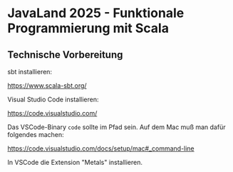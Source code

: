 # JavaLand 2025 - Funktionale Programmierung mit Scala 

## Technische Vorbereitung

sbt installieren:

https://www.scala-sbt.org/

Visual Studio Code installieren:

https://code.visualstudio.com/

Das VSCode-Binary `code` sollte im Pfad sein.  Auf dem Mac muß man
dafür folgendes machen:

https://code.visualstudio.com/docs/setup/mac#_command-line

In VSCode die Extension "Metals" installieren.
